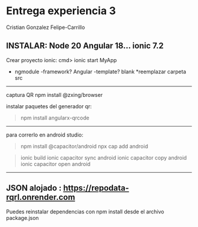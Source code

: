 # Entrega experiencia 3 
Cristian Gonzalez Felipe-Carrillo

INSTALAR:
Node 20
Angular 18...
ionic 7.2
--------------------------------------------------------------
Crear proyecto ionic:
cmd> ionic start MyApp
 - ngmodule
 -framework? Angular
 -template? blank
*reemplazar carpeta src
------------------------------------------------------------------------
captura QR
npm install @zxing/browser

instalar paquetes del generador qr:
>npm install angularx-qrcode

------------------------------------------------------------------
para correrlo en android studio:

>npm install @capacitor/android
>npx cap add android

>ionic build
>ionic capacitor sync android
>ionic capacitor copy android
>ionic capacitor open android

---------------------------------------------------------------------

JSON alojado :
https://repodata-rqrl.onrender.com
----------------------------------------------------------------------------
Puedes reinstalar dependencias con npm install desde el archivo package.json
